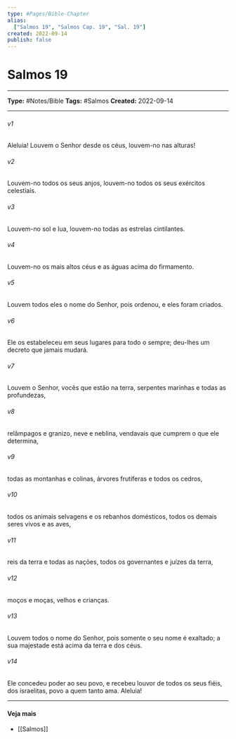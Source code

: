 ```yaml
---
type: #Pages/Bible-Chapter
alias:
  ["Salmos 19", "Salmos Cap. 19", "Sal. 19"]
created: 2022-09-14
publish: false
---
```


# Salmos 19

---

**Type:** #Notes/Bible
**Tags:** #Salmos
**Created:** 2022-09-14

---

###### v1
Aleluia! Louvem o Senhor desde os céus, louvem-no nas alturas!
###### v2
Louvem-no todos os seus anjos, louvem-no todos os seus exércitos celestiais.
###### v3
Louvem-no sol e lua, louvem-no todas as estrelas cintilantes.
###### v4
Louvem-no os mais altos céus e as águas acima do firmamento.
###### v5
Louvem todos eles o nome do Senhor, pois ordenou, e eles foram criados.
###### v6
Ele os estabeleceu em seus lugares para todo o sempre; deu-lhes um decreto que jamais mudará.
###### v7
Louvem o Senhor, vocês que estão na terra, serpentes marinhas e todas as profundezas,
###### v8
relâmpagos e granizo, neve e neblina, vendavais que cumprem o que ele determina,
###### v9
todas as montanhas e colinas, árvores frutíferas e todos os cedros,
###### v10
todos os animais selvagens e os rebanhos domésticos, todos os demais seres vivos e as aves,
###### v11
reis da terra e todas as nações, todos os governantes e juízes da terra,
###### v12
moços e moças, velhos e crianças.
###### v13
Louvem todos o nome do Senhor, pois somente o seu nome é exaltado; a sua majestade está acima da terra e dos céus.
###### v14
Ele concedeu poder ao seu povo, e recebeu louvor de todos os seus fiéis, dos israelitas, povo a quem tanto ama. Aleluia!


---

#### Veja mais

- [[Salmos]]

